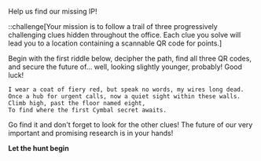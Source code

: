 Help us find our missing IP!

::challenge[Your mission is to follow a trail of three progressively challenging clues hidden throughout the office. Each clue you solve will lead you to a location containing a scannable QR code for points.]

Begin with the first riddle below, decipher the path, find all three QR codes, and secure the future of... well, looking slightly younger, probably! Good luck!

```plaintext
I wear a coat of fiery red, but speak no words, my wires long dead.
Once a hub for urgent calls, now a quiet sight within these walls.
Climb high, past the floor named eight,
To find where the first Cymbal secret awaits.
```

Go find it and don't forget to look for the other clues! The future of our very important and promising research is in your hands!

**Let the hunt begin**
